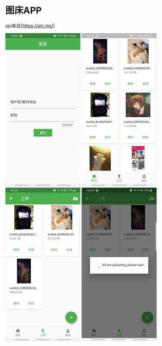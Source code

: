 # 图床APP

api来自[https://sm.ms/]


![](./docs/login.jpg)
![](./docs/home.jpg)
![](./docs/upload.jpg)
![](./docs/uploading.jpg)